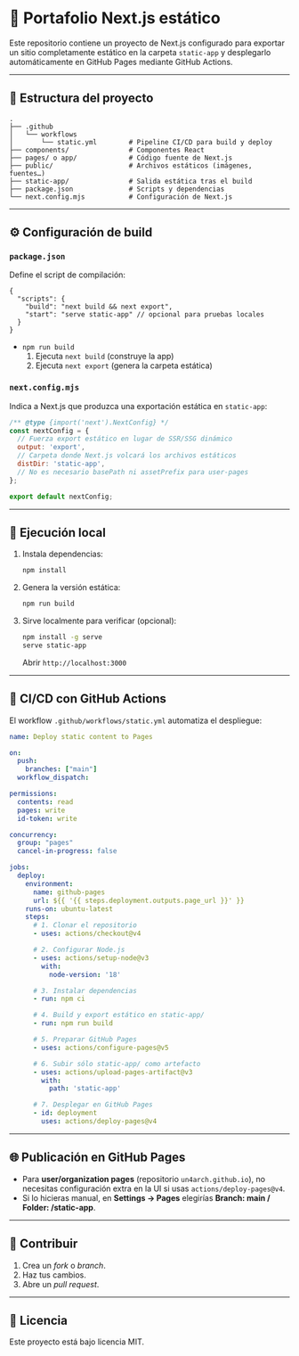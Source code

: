 # 📁 Portafolio Next.js estático

Este repositorio contiene un proyecto de Next.js configurado para exportar un sitio completamente estático en la carpeta `static-app` y desplegarlo automáticamente en GitHub Pages mediante GitHub Actions.

---

## 📂 Estructura del proyecto

```
.
├── .github
│   └── workflows
│       └── static.yml        # Pipeline CI/CD para build y deploy
├── components/               # Componentes React
├── pages/ o app/             # Código fuente de Next.js
├── public/                   # Archivos estáticos (imágenes, fuentes…)
├── static-app/               # Salida estática tras el build
├── package.json              # Scripts y dependencias
└── next.config.mjs           # Configuración de Next.js
```

---

## ⚙️ Configuración de build

### `package.json`

Define el script de compilación:

```jsonc
{
  "scripts": {
    "build": "next build && next export",
    "start": "serve static-app" // opcional para pruebas locales
  }
}
```

- `npm run build`  
  1. Ejecuta `next build` (construye la app)  
  2. Ejecuta `next export` (genera la carpeta estática)

### `next.config.mjs`

Indica a Next.js que produzca una exportación estática en `static-app`:

```js
/** @type {import('next').NextConfig} */
const nextConfig = {
  // Fuerza export estático en lugar de SSR/SSG dinámico
  output: 'export',
  // Carpeta donde Next.js volcará los archivos estáticos
  distDir: 'static-app',
  // No es necesario basePath ni assetPrefix para user-pages
};

export default nextConfig;
```

---

## 🚀 Ejecución local

1. Instala dependencias:  
   ```bash
   npm install
   ```
2. Genera la versión estática:  
   ```bash
   npm run build
   ```
3. Sirve localmente para verificar (opcional):  
   ```bash
   npm install -g serve
   serve static-app
   ```
   Abrir `http://localhost:3000`

---

## 🤖 CI/CD con GitHub Actions

El workflow `.github/workflows/static.yml` automatiza el despliegue:

```yaml
name: Deploy static content to Pages

on:
  push:
    branches: ["main"]
  workflow_dispatch:

permissions:
  contents: read
  pages: write
  id-token: write

concurrency:
  group: "pages"
  cancel-in-progress: false

jobs:
  deploy:
    environment:
      name: github-pages
      url: ${{ '{{ steps.deployment.outputs.page_url }}' }}
    runs-on: ubuntu-latest
    steps:
      # 1. Clonar el repositorio
      - uses: actions/checkout@v4

      # 2. Configurar Node.js
      - uses: actions/setup-node@v3
        with:
          node-version: '18'

      # 3. Instalar dependencias
      - run: npm ci

      # 4. Build y export estático en static-app/
      - run: npm run build

      # 5. Preparar GitHub Pages
      - uses: actions/configure-pages@v5

      # 6. Subir sólo static-app/ como artefacto
      - uses: actions/upload-pages-artifact@v3
        with:
          path: 'static-app'

      # 7. Desplegar en GitHub Pages
      - id: deployment
        uses: actions/deploy-pages@v4
```

---

## 🌐 Publicación en GitHub Pages

- Para **user/organization pages** (repositorio `un4arch.github.io`), no necesitas configuración extra en la UI si usas `actions/deploy-pages@v4`.  
- Si lo hicieras manual, en **Settings → Pages** elegirías **Branch: main / Folder: /static-app**.

---

## 🤝 Contribuir

1. Crea un _fork_ o _branch_.  
2. Haz tus cambios.  
3. Abre un _pull request_.  

---

## 📄 Licencia

Este proyecto está bajo licencia MIT.
